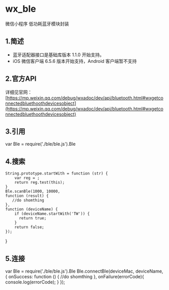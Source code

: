 # wx_ble
微信小程序 低功耗蓝牙模块封装
## 1.简述
 - 蓝牙适配器接口是基础库版本 1.1.0 开始支持。
 - iOS 微信客户端 6.5.6 版本开始支持，Android 客户端暂不支持

## 2.官方API
详细见官网：
[https://mp.weixin.qq.com/debug/wxadoc/dev/api/bluetooth.html#wxgetconnectedbluethoothdevicesobject](https://mp.weixin.qq.com/debug/wxadoc/dev/api/bluetooth.html#wxgetconnectedbluethoothdevicesobject)
## 3.引用
  var Ble = require('./ble/ble.js').Ble
## 4.搜索
    String.prototype.startWith = function (str) {
        var reg = ;
        return reg.test(this);
    }
    Ble.scanBle(1000, 10000,
    function (result) {
       //do shomthing
    },
    function (deviceName) {
        if (deviceName.startWith('TW')) {
          return true;
        }
        return false;
    });
  }

## 5.连接
 var Ble = require('./ble/ble.js').Ble
  Ble.connectBle(deviceMac, deviceName, {
      onSuccess: function () {
        //do shomthing
      },
      onFailure(errorCode){
        console.log(errorCode);
      }
    });
